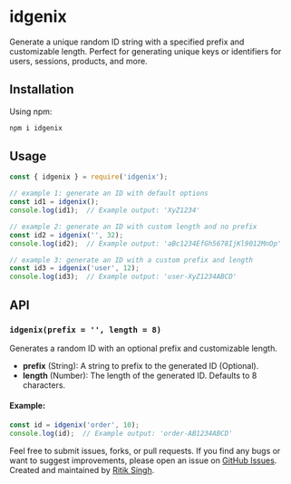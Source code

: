 # idgenix

Generate a unique random ID string with a specified prefix and customizable length. Perfect for generating unique keys or identifiers for users, sessions, products, and more.

## Installation

Using npm:
```bash
npm i idgenix
```
## Usage

```javascript
const { idgenix } = require('idgenix');

// example 1: generate an ID with default options
const id1 = idgenix();
console.log(id1);  // Example output: 'XyZ1234'

// example 2: generate an ID with custom length and no prefix
const id2 = idgenix('', 32);
console.log(id2);  // Example output: 'aBc1234EfGh5678IjKl9012MnOp'

// example 3: generate an ID with a custom prefix and length
const id3 = idgenix('user', 12);
console.log(id3);  // Example output: 'user-XyZ1234ABCD'

```

## API

### `idgenix(prefix = '', length = 8)`

Generates a random ID with an optional prefix and customizable length.

- **prefix** (String): A string to prefix to the generated ID (Optional).
- **length** (Number): The length of the generated ID. Defaults to 8 characters.

#### Example:
```javascript
const id = idgenix('order', 10);
console.log(id);  // Example output: 'order-AB1234ABCD'
```


Feel free to submit issues, forks, or pull requests. 
If you find any bugs or want to suggest improvements, please open an issue on [GitHub Issues](https://github.com/ritik-wo/idgenix/issues). 
Created and maintained by [Ritik Singh](https://github.com/ritik-wo).